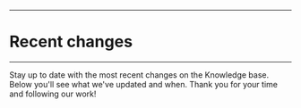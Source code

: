 ****
# Recent changes   
---

Stay up to date with the most recent changes on the Knowledge base. Below you'll see what we've updated and when. Thank you for your time and following our work!